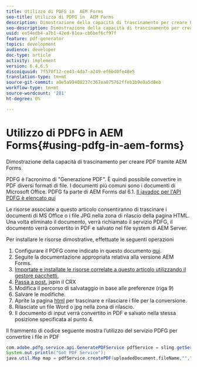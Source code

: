 ```yaml
---
title: Utilizzo di PDFG in  AEM Forms
seo-title: Utilizzo di PDFG in  AEM Forms
description: Dimostrazione della capacità di trascinamento per creare PDF tramite  AEM Forms
seo-description: Dimostrazione della capacità di trascinamento per creare PDF tramite  AEM Forms
uuid: ee54edb4-a7b1-42ed-81ea-cb6bef6cf97f
feature: pdf-generator
topics: development
audience: developer
doc-type: article
activity: implement
version: 6.4,6.5
discoiquuid: 7f570f12-ce43-4da7-a249-ef6bd0fe48e5
translation-type: tm+mt
source-git-commit: a0e5a99408237c367ea075762ffeb3b9e9a5d8eb
workflow-type: tm+mt
source-wordcount: '281'
ht-degree: 0%

---
```



# Utilizzo di PDFG in  AEM Forms{#using-pdfg-in-aem-forms}

Dimostrazione della capacità di trascinamento per creare PDF tramite  AEM Forms

PDFG è l’acronimo di &quot;Generazione PDF&quot;. È quindi possibile convertire in PDF diversi formati di file. I documenti più comuni sono i documenti di Microsoft Office. PDFG fa parte di  AEM Forms dal 6.1.
[Il javadoc per l&#39;API PDFG è elencato qui](https://helpx.adobe.com/experience-manager/6-3/forms/using/aem-document-services-programmatically.html#PDFGeneratorService)

Le risorse associate a questo articolo consentiranno di trascinare i documenti di MS Office o i file JPG nella zona di rilascio della pagina HTML. Una volta eliminato il documento, verrà richiamato il servizio PDFG, il documento verrà convertito in PDF e salvato nel file system di AEM Server.

Per installare le risorse dimostrative, effettuate le seguenti operazioni

1. Configurare il PDFG come indicato in questo documento [qui](https://helpx.adobe.com/experience-manager/6-4/forms/using/install-configure-pdf-generator.html).
1. Seguite la documentazione appropriata relativa alla versione  AEM Forms.
1. [Importate e installate le risorse correlate a questo articolo utilizzando il gestore pacchetti.](assets/createpdfgdemov2.zip)
1. [Passa a post.](http://localhost:4502/apps/AemFormsSamples/components/createPDF/POST.jsp) jspin il CRX
1. Modifica il percorso di salvataggio in base alle preferenze (riga 9)
1. Salvare le modifiche.
1. Aprite la pagina [ html](http://localhost:4502/content/DocumentServices/CreatePDFG.html) per trascinare e rilasciare i file per la conversione.
1. Rilasciate un file Word o jpg nella zona di rilascio.
1. Il documento di input verrà convertito in PDF e salvato nella stessa posizione specificata al punto 4.

Il frammento di codice seguente mostra l’utilizzo del servizio PDFG per convertire i file in PDF

```java
com.adobe.pdfg.service.api.GeneratePDFService pdfService = sling.getService(com.adobe.pdfg.service.api.GeneratePDFService.class);
System.out.println("Got PDF Service");
java.util.Map map = pdfService.createPDF(uploadedDocument,fileName,"","Standard","No Security", null, null);
```

